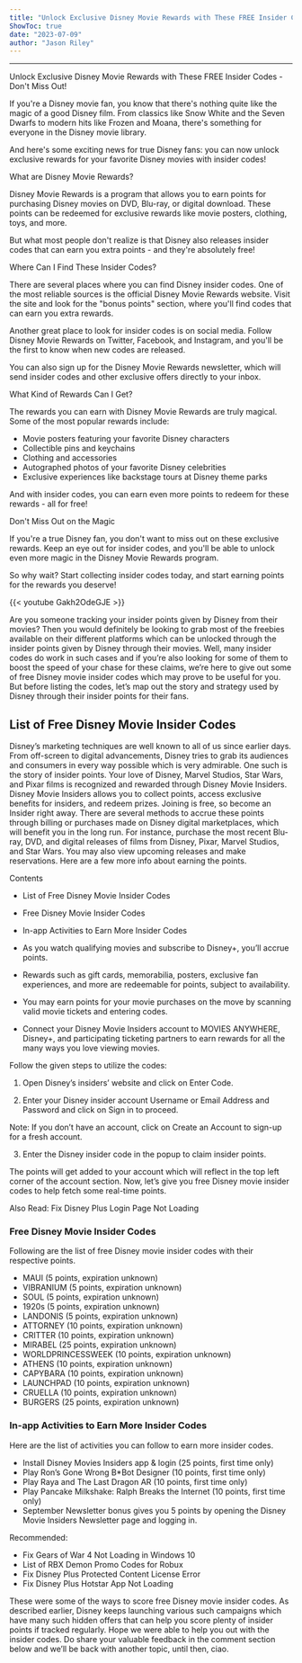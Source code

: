 ```yaml
---
title: "Unlock Exclusive Disney Movie Rewards with These FREE Insider Codes - Don't Miss Out!"
ShowToc: true 
date: "2023-07-09"
author: "Jason Riley"
---
```

*****
Unlock Exclusive Disney Movie Rewards with These FREE Insider Codes - Don't Miss Out!

If you're a Disney movie fan, you know that there's nothing quite like the magic of a good Disney film. From classics like Snow White and the Seven Dwarfs to modern hits like Frozen and Moana, there's something for everyone in the Disney movie library.

And here's some exciting news for true Disney fans: you can now unlock exclusive rewards for your favorite Disney movies with insider codes!

What are Disney Movie Rewards?

Disney Movie Rewards is a program that allows you to earn points for purchasing Disney movies on DVD, Blu-ray, or digital download. These points can be redeemed for exclusive rewards like movie posters, clothing, toys, and more.

But what most people don't realize is that Disney also releases insider codes that can earn you extra points - and they're absolutely free!

Where Can I Find These Insider Codes?

There are several places where you can find Disney insider codes. One of the most reliable sources is the official Disney Movie Rewards website. Visit the site and look for the "bonus points" section, where you'll find codes that can earn you extra rewards.

Another great place to look for insider codes is on social media. Follow Disney Movie Rewards on Twitter, Facebook, and Instagram, and you'll be the first to know when new codes are released.

You can also sign up for the Disney Movie Rewards newsletter, which will send insider codes and other exclusive offers directly to your inbox.

What Kind of Rewards Can I Get?

The rewards you can earn with Disney Movie Rewards are truly magical. Some of the most popular rewards include:

- Movie posters featuring your favorite Disney characters
- Collectible pins and keychains
- Clothing and accessories
- Autographed photos of your favorite Disney celebrities
- Exclusive experiences like backstage tours at Disney theme parks

And with insider codes, you can earn even more points to redeem for these rewards - all for free!

Don't Miss Out on the Magic

If you're a true Disney fan, you don't want to miss out on these exclusive rewards. Keep an eye out for insider codes, and you'll be able to unlock even more magic in the Disney Movie Rewards program.

So why wait? Start collecting insider codes today, and start earning points for the rewards you deserve!

{{< youtube Gakh2OdeGJE >}} 



Are you someone tracking your insider points given by Disney from their movies? Then you would definitely be looking to grab most of the freebies available on their different platforms which can be unlocked through the insider points given by Disney through their movies. Well, many insider codes do work in such cases and if you’re also looking for some of them to boost the speed of your chase for these claims, we’re here to give out some of free Disney movie insider codes which may prove to be useful for you. But before listing the codes, let’s map out the story and strategy used by Disney through their insider points for their fans.
 

 
## List of Free Disney Movie Insider Codes
 
Disney’s marketing techniques are well known to all of us since earlier days. From off-screen to digital advancements, Disney tries to grab its audiences and consumers in every way possible which is very admirable. One such is the story of insider points. Your love of Disney, Marvel Studios, Star Wars, and Pixar films is recognized and rewarded through Disney Movie Insiders. Disney Movie Insiders allows you to collect points, access exclusive benefits for insiders, and redeem prizes. Joining is free, so become an Insider right away. There are several methods to accrue these points through billing or purchases made on Disney digital marketplaces, which will benefit you in the long run. For instance, purchase the most recent Blu-ray, DVD, and digital releases of films from Disney, Pixar, Marvel Studios, and Star Wars. You may also view upcoming releases and make reservations. Here are a few more info about earning the points.
 
Contents
 
- List of Free Disney Movie Insider Codes
 - Free Disney Movie Insider Codes
 - In-app Activities to Earn More Insider Codes

 
- As you watch qualifying movies and subscribe to Disney+, you’ll accrue points.
 - Rewards such as gift cards, memorabilia, posters, exclusive fan experiences, and more are redeemable for points, subject to availability.
 - You may earn points for your movie purchases on the move by scanning valid movie tickets and entering codes.
 - Connect your Disney Movie Insiders account to MOVIES ANYWHERE, Disney+, and participating ticketing partners to earn rewards for all the many ways you love viewing movies.

 
Follow the given steps to utilize the codes:
 
1. Open Disney’s insiders’ website and click on Enter Code.
 
2. Enter your Disney insider account Username or Email Address and Password and click on Sign in to proceed.
 
Note: If you don’t have an account, click on Create an Account to sign-up for a fresh account.
 
3. Enter the Disney insider code in the popup to claim insider points.
 
The points will get added to your account which will reflect in the top left corner of the account section. Now, let’s give you free Disney movie insider codes to help fetch some real-time points.
 
Also Read: Fix Disney Plus Login Page Not Loading
 
### Free Disney Movie Insider Codes
 
Following are the list of free Disney movie insider codes with their respective points.
 
- MAUI (5 points, expiration unknown)
 - VIBRANIUM (5 points, expiration unknown)
 - SOUL (5 points, expiration unknown)
 - 1920s (5 points, expiration unknown)
 - LANDONIS (5 points, expiration unknown)
 - ATTORNEY (10 points, expiration unknown)
 - CRITTER (10 points, expiration unknown)
 - MIRABEL (25 points, expiration unknown)
 - WORLDPRINCESSWEEK (10 points, expiration unknown)
 - ATHENS (10 points, expiration unknown)
 - CAPYBARA (10 points, expiration unknown)
 - LAUNCHPAD (10 points, expiration unknown)
 - CRUELLA (10 points, expiration unknown)
 - BURGERS (25 points, expiration unknown)

 
### In-app Activities to Earn More Insider Codes
 
Here are the list of activities you can follow to earn more insider codes.
 
- Install Disney Movies Insiders app & login (25 points, first time only)
 - Play Ron’s Gone Wrong B*Bot Designer (10 points, first time only)
 - Play Raya and The Last Dragon AR (10 points, first time only)
 - Play Pancake Milkshake: Ralph Breaks the Internet (10 points, first time only)
 - September Newsletter bonus gives you 5 points by opening the Disney Movie Insiders Newsletter page and logging in.

 
Recommended:
 
- Fix Gears of War 4 Not Loading in Windows 10
 - List of RBX Demon Promo Codes for Robux
 - Fix Disney Plus Protected Content License Error
 - Fix Disney Plus Hotstar App Not Loading

 
These were some of the ways to score free Disney movie insider codes. As described earlier, Disney keeps launching various such campaigns which have many such hidden offers that can help you score plenty of insider points if tracked regularly. Hope we were able to help you out with the insider codes. Do share your valuable feedback in the comment section below and we’ll be back with another topic, until then, ciao.



